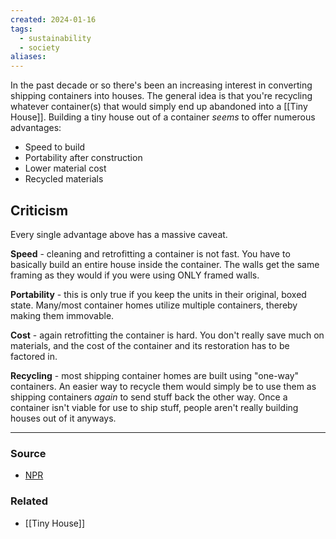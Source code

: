 ```yaml
---
created: 2024-01-16
tags:
  - sustainability
  - society
aliases:
---
```

In the past decade or so there's been an increasing interest in converting shipping containers into houses. The general idea is that you're recycling whatever container(s) that would simply end up abandoned into a [[Tiny House]]. Building a tiny house out of a container *seems* to offer numerous advantages:

- Speed to build
- Portability after construction 
- Lower material cost
- Recycled materials

## Criticism
Every single advantage above has a massive caveat. 

**Speed** - cleaning and retrofitting a container is not fast. You have to basically build an entire house inside the container. The walls get the same framing as they would if you were using ONLY framed walls. 

**Portability** - this is only true if you keep the units in their original, boxed state. Many/most container homes utilize multiple containers, thereby making them immovable.

**Cost** - again retrofitting the container is hard. You don't really save much on materials, and the cost of the container and its restoration has to be factored in. 

**Recycling** - most shipping container homes are built using "one-way" containers. An easier way to recycle them would simply be to use them as shipping containers *again* to send stuff back the other way. Once a container isn't viable for use to ship stuff, people aren't really building houses out of it anyways. 

****
### Source
- [NPR](https://www.npr.org/2024/01/15/1223259540/shipping-container-building-environment)

### Related
- [[Tiny House]]
